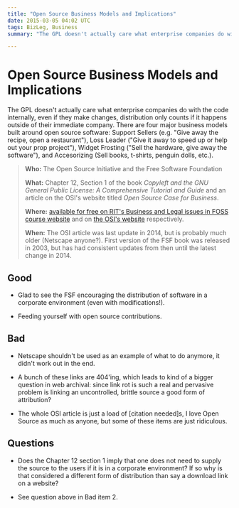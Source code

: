 ```yaml
---
title: "Open Source Business Models and Implications"
date: 2015-03-05 04:02 UTC
tags: BizLeg, Business
summary: "The GPL doesn't actually care what enterprise companies do with the code internally, even if they make changes, distribution only counts if it happens outside of their immediate company. There are four major business models built around open source software: Support Sellers (e.g. "Give away the recipe, open a restaurant"), Loss Leader ("Give it away to speed up or help out your prop project"), Widget Frosting ("Sell the hardware, give away the software"), and Accesorizing (Sell books, t-shirts, penguin dolls, etc.)."

---
```


# Open Source Business Models and Implications

The GPL doesn't actually care what enterprise companies do with the code internally, even if they make changes, distribution only counts if it happens outside of their immediate company. There are four major business models built around open source software: Support Sellers (e.g. "Give away the recipe, open a restaurant"), Loss Leader ("Give it away to speed up or help out your prop project"), Widget Frosting ("Sell the hardware, give away the software"), and Accesorizing (Sell books, t-shirts, penguin dolls, etc.).

> **Who:** The Open Source Initiative and the Free Software Foundation
>
> **What:** Chapter 12, Section 1 of the book *Copyleft and the GNU General Public License: A Comprehensive Tutorial and Guide* and an article on the OSI's website titled *Open Source Case for Business*.
>
> **Where:** [available for free on RIT's Business and Legal issues in FOSS course website](http://bizlegfoss-ritigm.rhcloud.com/static/books/comprehensive-gpl-guide.pdf#section.12.1) and on [the OSI's website](http://opensource.org/advocacy/case_for_business.php) respectively.
>
> **When:** The OSI article was last update in 2014, but is probably much older (Netscape anyone?). First version of the FSF book was released in 2003, but has had consistent updates from then until the latest change in 2014.

## Good

* Glad to see the FSF encouraging the distribution of software in a corporate environment (even with modifications!).

* Feeding yourself with open source contributions.

## Bad

* Netscape shouldn't be used as an example of what to do anymore, it didn't work out in the end.

* A bunch of these links are 404'ing, which leads to kind of a bigger question in web archival: since link rot is such a real and pervasive problem is linking an uncontrolled, brittle source a good form of attribution?

* The whole OSI article is just a load of [citation needed]s, I love Open Source as much as anyone, but some of these items are just ridiculous.

## Questions

* Does the Chapter 12 section 1 imply that one does not need to supply the source to the users if it is in a corporate environment? If so why is that considered a different form of distribution than say a download link on a website?

* See question above in Bad item 2.
